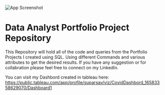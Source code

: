 ![App Screenshot](https://i0.wp.com/learn.onemonth.com/wp-content/uploads/2019/07/image2-1.png?resize=600%2C315&ssl=1)


# Data Analyst Portfolio Project Repository



This Repository will hold all of the code and queries from the Portfolio Projects I created 
using SQL.
Using different Commands and various attributes to get the desired results.
If you have any suggestion or for collabration please feel free to connect on my LinkedIn.


You can visit my Dashbord created in tableau here:
https://public.tableau.com/app/profile/suparsav/viz/CovidDashbord_16583358629070/Dashboard1